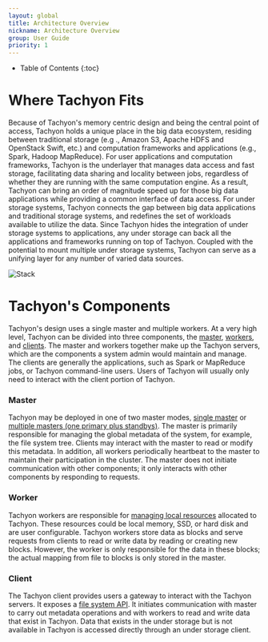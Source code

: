 ```yaml
---
layout: global
title: Architecture Overview
nickname: Architecture Overview
group: User Guide
priority: 1
---
```


* Table of Contents
{:toc}

# Where Tachyon Fits

Because of Tachyon's memory centric design and being the central point of access, Tachyon holds a
unique place in the big data ecosystem, residing between traditional storage (e.g ., Amazon S3,
Apache HDFS and OpenStack Swift, etc.) and computation frameworks and applications (e.g., Spark,
Hadoop MapReduce).  For user applications and computation frameworks, Tachyon is the underlayer that
manages data access and fast storage, facilitating data sharing and locality between jobs,
regardless of whether they are running with the same computation engine. As a result, Tachyon can
bring an order of magnitude speed up for those big data applications while providing a  common
interface of data access. For under storage systems, Tachyon connects the gap between big data
applications and traditional storage systems, and redefines the set of workloads available to
utilize the data. Since Tachyon hides the integration of under storage systems to applications, any
under storage can back all the applications and frameworks running on top of Tachyon. Coupled with
the potential to mount multiple under storage systems, Tachyon can serve as a unifying layer for any
number of varied data sources.

![Stack]({{site.data.img.stack}})

# Tachyon's Components

Tachyon's design uses a single master and multiple workers. At a very high level, Tachyon can be
divided into three components, the [master](#master), [workers](#worker), and [clients](#client).
The master and workers together make up the Tachyon servers, which are the components a system admin
would maintain and manage. The clients are generally the applications, such as Spark or MapReduce
jobs, or Tachyon command-line users. Users of Tachyon will usually only need to interact with the
client portion of Tachyon.

### Master

Tachyon may be deployed in one of two master modes, [single master](Running-Tachyon-Locally.html) or
[multiple masters (one primary plus standbys)](Running-Tachyon-Fault-Tolerant-on-EC2.html). The
master  is primarily responsible for managing the global metadata of the system, for example, the
file system  tree. Clients may interact with the master to read or modify this metadata. In
addition, all workers periodically heartbeat to the master to maintain their participation in the
cluster. The master does not initiate communication with other components; it only interacts with
other components by responding to requests.

### Worker

Tachyon workers are responsible for [managing local resources](Tiered-Storage-on-Tachyon.html)
allocated to Tachyon. These resources could be local memory, SSD, or hard disk and are user
configurable. Tachyon workers store data as blocks and serve requests from clients to read or write
data by reading or creating new blocks. However, the worker is only responsible for the data in
these blocks; the actual mapping from file to blocks is only stored in the master.

### Client

The Tachyon client provides users a gateway to interact with the Tachyon servers. It exposes a
[file system API](File-System-API.html). It initiates communication with master to carry out
metadata operations and with workers to read and write data that exist in Tachyon. Data that exists
in the  under storage but is not available in Tachyon is accessed directly through an under storage
client.
